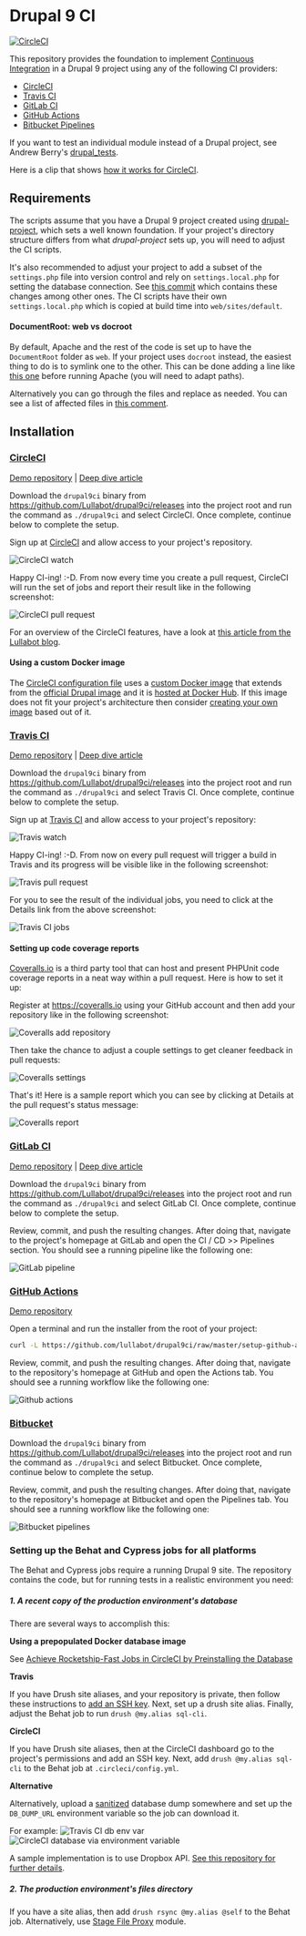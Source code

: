 # Drupal 9 CI

[![CircleCI](https://circleci.com/gh/Lullabot/drupal9ci.svg?style=svg)](https://circleci.com/gh/Lullabot/drupal9ci)

This repository provides the foundation to implement [Continuous Integration](https://en.wikipedia.org/wiki/Continuous_integration) in a Drupal 9
project using any of the following CI providers:

 * [CircleCI](#circleci)
 * [Travis CI](#travis-ci)
 * [GitLab CI](#gitlab-ci)
 * [GitHub Actions](#github-actions)
 * [Bitbucket Pipelines](#bitbucket)

If you want to test an individual module instead of a Drupal project, see Andrew Berry's
[drupal_tests](https://github.com/deviantintegral/drupal_tests).

Here is a clip that shows [how it works for CircleCI](https://www.youtube.com/watch?v=wd_5mX0x4K8).

## Requirements

The scripts assume that you have a Drupal 9 project created using [drupal-project](https://github.com/drupal-composer/drupal-project),
which sets a well known foundation. If your project's directory
structure differs from what _drupal-project_ sets up, you will need to
adjust the CI scripts.

It's also recommended to adjust your project to add a subset of the `settings.php` file into
version control and rely on `settings.local.php` for setting the database connection. See [this
commit](https://github.com/juampynr/drupal8-circleci/commit/817d0b6674c42dba73165b047b6b89d72ee72d11)
which contains these changes among other ones. The CI scripts have their own `settings.local.php`
which is copied at build time into `web/sites/default`.

#### DocumentRoot: web vs docroot

By default, Apache and the rest of the code is set up to have the `DocumentRoot` folder as `web`. If
your project uses `docroot` instead, the easiest thing to do is to symlink one to the other. This can be
done adding a line like [this one](https://github.com/Lullabot/drupal9ci/blob/master/dist/bitbucket/RoboFile.php#L187)
before running Apache (you will need to adapt paths).

Alternatively you can go through the files and replace as needed. You can see a list of affected files in
[this comment](https://github.com/Lullabot/drupal9ci/issues/74#issuecomment-884238645).

## Installation

### [CircleCI](https://circleci.com)

[Demo repository](https://github.com/juampynr/drupal8-circleci) | [Deep dive article](https://www.lullabot.com/articles/continuous-integration-drupal-8-circleci)

Download the `drupal9ci` binary from https://github.com/Lullabot/drupal9ci/releases into the project root
and run the command as `./drupal9ci` and select CircleCI. Once complete, continue below to complete the setup.

Sign up at [CircleCI](https://circleci.com/) and allow access to your project's repository.

![CircleCI watch](docs/images/circleci-watch.png)

Happy CI-ing! :-D. From now every time you create a pull request, CircleCI will run the
set of jobs and report their result like in the following screenshot:

![CircleCI pull request](docs/images/circleci-pr.png)

For an overview of the CircleCI features, have a look at
[this article from the Lullabot blog](https://www.lullabot.com/articles/continuous-integration-drupal-8-circleci).

#### Using a custom Docker image

The [CircleCI configuration file](dist/circleci/.circleci/config.yml) uses a
[custom Docker image](https://hub.docker.com/r/juampynr/drupal8ci/) that extends from
the [official Drupal image](https://hub.docker.com/_/drupal/) and it is [hosted at
Docker Hub](https://hub.docker.com/r/juampynr/drupal8ci/). If this image
does not fit your project's architecture then consider [creating your own image](https://circleci.com/docs/2.0/custom-images/)
based out of it.

### [Travis CI](https://travis-ci.org)

[Demo repository](https://github.com/juampynr/drupal8-travis-ci) | [Deep dive article](https://www.lullabot.com/articles/continuous-integration-in-drupal-8-with-travis-ci)

Download the `drupal9ci` binary from https://github.com/Lullabot/drupal9ci/releases into the project root
and run the command as `./drupal9ci` and select Travis CI. Once complete, continue below to complete the setup.

Sign up at [Travis CI](https://travis-ci.com/) and allow access to your project's repository:

![Travis watch](docs/images/travis-watch.png)

Happy CI-ing! :-D. From now on every pull request will trigger a build in Travis and its
progress will be visible like in the following screenshot:

![Travis pull request](docs/images/travis-pr.png)

For you to see the result of the individual jobs, you need to click at the Details link
from the above screenshot:

![Travis CI jobs](docs/images/travis-jobs.png)

#### Setting up code coverage reports

[Coveralls.io](https://coveralls.io/) is a third party tool that can host and present
PHPUnit code coverage reports in a neat way within a pull request. Here is how to set it up:

Register at https://coveralls.io using your GitHub account and then add your repository
like in the following screenshot:

![Coveralls add repository](docs/images/coveralls-add-repo.png)

Then take the chance to adjust a couple settings to get cleaner feedback in pull
requests:

![Coveralls settings](docs/images/coveralls-settings.png)

That's it! Here is a sample report which you can see by clicking at Details
at the pull request's status message:

![Coveralls report](docs/images/coveralls-report.png)


### [GitLab CI](https://about.gitlab.com/features/gitlab-ci-cd/)

[Demo repository](https://gitlab.com/juampynr/drupal8-gitlab) | [Deep dive article](https://www.lullabot.com/articles/installer-drupal-8-and-gitlab-ci)

Download the `drupal9ci` binary from https://github.com/Lullabot/drupal9ci/releases into the project root
and run the command as `./drupal9ci` and select GitLab CI. Once complete, continue below to complete the setup.

Review, commit, and push the resulting changes. After doing that, navigate to the project's homepage
at GitLab and open the CI / CD >> Pipelines section. You should see a running pipeline like
the following one:

![GitLab pipeline](docs/images/gitlab-pipeline.png)

### [GitHub Actions](https://github.com/features/actions)

[Demo repository](https://github.com/juampynr/drupal8-github-actions)

Open a terminal and run the installer from the root of your project:
```bash
curl -L https://github.com/lullabot/drupal9ci/raw/master/setup-github-actions.sh | bash
```

Review, commit, and push the resulting changes. After doing that, navigate to the repository's homepage
at GitHub and open the Actions tab. You should see a running workflow like the following one:

![Github actions](docs/images/github-actions.png)


### [Bitbucket](https://support.atlassian.com/bitbucket-cloud/docs/get-started-with-bitbucket-pipelines)

Download the `drupal9ci` binary from https://github.com/Lullabot/drupal9ci/releases into the project root
and run the command as `./drupal9ci` and select Bitbucket. Once complete, continue below to complete the setup.

Review, commit, and push the resulting changes. After doing that, navigate to the repository's homepage
at Bitbucket and open the Pipelines tab. You should see a running workflow like the following one:

![Bitbucket pipelines](docs/images/bitbucket.png)

### Setting up the Behat and Cypress jobs for all platforms

The Behat and Cypress jobs require a running Drupal 9 site. The repository contains the code, but for running
tests in a realistic environment you need:

##### 1. A recent copy of the production environment's database

There are several ways to accomplish this:

**Using a prepopulated Docker database image**

See [Achieve Rocketship-Fast Jobs in CircleCI by Preinstalling the Database](https://www.lullabot.com/articles/rocket-ship-fast-jobs-circleci-preinstalling-database)

**Travis**

If you have Drush site aliases, and your repository is private, then follow these
instructions to [add an SSH key](https://docs.travis-ci.com/user/private-dependencies/#User-Key).
Next, set up a drush site alias. Finally, adjust the Behat job to run `drush @my.alias sql-cli`.

**CircleCI**

If you have Drush site aliases, then at the CircleCI dashboard go to the project's permissions
and add an SSH key. Next, add `drush @my.alias sql-cli` to the Behat job at `.circleci/config.yml`.

**Alternative**

Alternatively, upload a [sanitized](https://drushcommands.com/drush-8x/sql/sql-sanitize/) database
dump somewhere and set up the `DB_DUMP_URL` environment variable so the job can download it.

For example:
![Travis CI db env var](docs/images/travisci-db-var.png)
![CircleCI database via environment variable](docs/images/circleci-db-env.png)

A sample implementation is to use Dropbox API. [See this repository for further details](https://github.com/juampynr/dropbox-api).

##### 2. The production environment's files directory

If you have a site alias, then add `drush rsync @my.alias @self` to the Behat job. Alternatively,
use [Stage File Proxy](https://www.drupal.org/project/stage_file_proxy) module.
